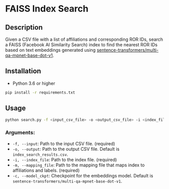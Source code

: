 # FAISS Index Search

## Description

 Given a CSV file with a list of affiliations and corresponding ROR IDs, search a FAISS (Facebook AI Similarity Search) index to find the nearest ROR IDs based on text embeddings generated using [sentence-transformers/multi-qa-mpnet-base-dot-v1](https://huggingface.co/sentence-transformers/multi-qa-mpnet-base-dot-v1).

## Installation

- Python 3.6 or higher

```bash
pip install -r requirements.txt
```

## Usage

```bash
python search.py -f <input_csv_file> -o <output_csv_file> -i <index_file> -m <mapping_file> -c <model_checkpoint>
```

### Arguments:

- `-f, --input`: Path to the input CSV file. (required)
- `-o, --output`: Path to the output CSV file. Default is `index_search_results.csv`.
- `-i, --index_file`: Path to the  index file. (required)
- `-m, --mapping_file`: Path to the mapping file that maps index to affiliations and labels. (required)
- `-c, --model_ckpt`: Checkpoint for the embeddings model. Default is `sentence-transformers/multi-qa-mpnet-base-dot-v1`.

